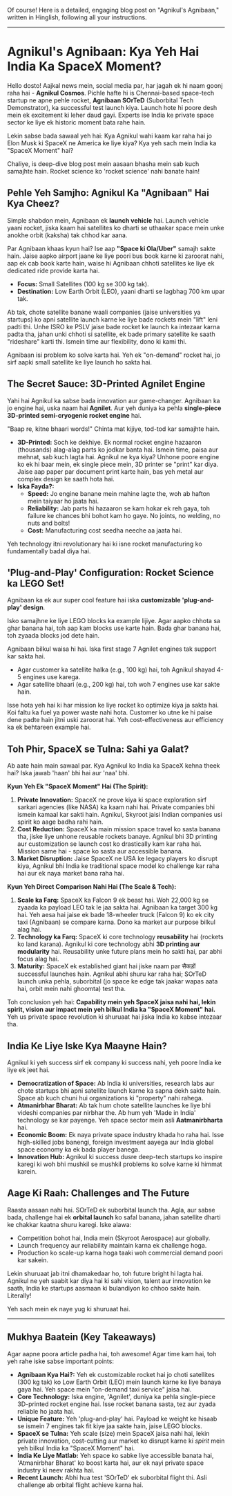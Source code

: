 Of course! Here is a detailed, engaging blog post on "Agnikul's Agnibaan," written in Hinglish, following all your instructions.

***

# Agnikul's Agnibaan: Kya Yeh Hai India Ka SpaceX Moment?

Hello dosto! Aajkal news mein, social media par, har jagah ek hi naam goonj raha hai - **Agnikul Cosmos**. Pichle hafte hi is Chennai-based space-tech startup ne apne pehle rocket, **Agnibaan SOrTeD** (Suborbital Tech Demonstrator), ka successful test launch kiya. Launch hote hi poore desh mein ek excitement ki leher daud gayi. Experts ise India ke private space sector ke liye ek historic moment bata rahe hain.

Lekin sabse bada sawaal yeh hai: Kya Agnikul wahi kaam kar raha hai jo Elon Musk ki SpaceX ne America ke liye kiya? Kya yeh sach mein India ka "SpaceX Moment" hai?

Chaliye, is deep-dive blog post mein aasaan bhasha mein sab kuch samajhte hain. Rocket science ko 'rocket science' nahi banate hain!

## Pehle Yeh Samjho: Agnikul Ka "Agnibaan" Hai Kya Cheez?

Simple shabdon mein, Agnibaan ek **launch vehicle** hai. Launch vehicle yaani rocket, jiska kaam hai satellites ko dharti se uthaakar space mein unke anokhe orbit (kaksha) tak chhod kar aana.

Par Agnibaan khaas kyun hai? Ise aap **"Space ki Ola/Uber"** samajh sakte hain. Jaise aapko airport jaane ke liye poori bus book karne ki zaroorat nahi, aap ek cab book karte hain, waise hi Agnibaan chhoti satellites ke liye ek dedicated ride provide karta hai.

- **Focus:** Small Satellites (100 kg se 300 kg tak).
- **Destination:** Low Earth Orbit (LEO), yaani dharti se lagbhag 700 km upar tak.

Ab tak, chote satellite banane waali companies (jaise universities ya startups) ko apni satellite launch karne ke liye bade rockets mein "lift" leni padti thi. Unhe ISRO ke PSLV jaise bade rocket ke launch ka intezaar karna padta tha, jahan unki chhoti si satellite, ek bade primary satellite ke saath "rideshare" karti thi. Ismein time aur flexibility, dono ki kami thi.

Agnibaan isi problem ko solve karta hai. Yeh ek "on-demand" rocket hai, jo sirf aapki small satellite ke liye launch ho sakta hai.

## The Secret Sauce: 3D-Printed Agnilet Engine

Yahi hai Agnikul ka sabse bada innovation aur game-changer. Agnibaan ka jo engine hai, uska naam hai **Agnilet**. Aur yeh duniya ka pehla **single-piece 3D-printed semi-cryogenic rocket engine** hai.

"Baap re, kitne bhaari words!" Chinta mat kijiye, tod-tod kar samajhte hain.

- **3D-Printed:** Soch ke dekhiye. Ek normal rocket engine hazaaron (thousands) alag-alag parts ko jodkar banta hai. Ismein time, paisa aur mehnat, sab kuch lagta hai. Agnikul ne kya kiya? Unhone poore engine ko ek hi baar mein, ek single piece mein, 3D printer se "print" kar diya. Jaise aap paper par document print karte hain, bas yeh metal aur complex design ke saath hota hai.
- **Iska Fayda?:**
    - **Speed:** Jo engine banane mein mahine lagte the, woh ab hafton mein taiyaar ho jaata hai.
    - **Reliability:** Jab parts hi hazaaron se kam hokar ek reh gaya, toh failure ke chances bhi bohot kam ho gaye. No joints, no welding, no nuts and bolts!
    - **Cost:** Manufacturing cost seedha neeche aa jaata hai.

Yeh technology itni revolutionary hai ki isne rocket manufacturing ko fundamentally badal diya hai.

## 'Plug-and-Play' Configuration: Rocket Science ka LEGO Set!

Agnibaan ka ek aur super cool feature hai iska **customizable 'plug-and-play' design**.

Isko samajhne ke liye LEGO blocks ka example lijiye. Agar aapko chhota sa ghar banana hai, toh aap kam blocks use karte hain. Bada ghar banana hai, toh zyaada blocks jod dete hain.

Agnibaan bilkul waisa hi hai. Iska first stage 7 Agnilet engines tak support kar sakta hai.
- Agar customer ka satellite halka (e.g., 100 kg) hai, toh Agnikul shayad 4-5 engines use karega.
- Agar satellite bhaari (e.g., 200 kg) hai, toh woh 7 engines use kar sakte hain.

Isse hota yeh hai ki har mission ke liye rocket ko optimize kiya ja sakta hai. Koi faltu ka fuel ya power waste nahi hota. Customer ko utne ke hi paise dene padte hain jitni uski zaroorat hai. Yeh cost-effectiveness aur efficiency ka ek behtareen example hai.

## Toh Phir, SpaceX se Tulna: Sahi ya Galat?

Ab aate hain main sawaal par. Kya Agnikul ko India ka SpaceX kehna theek hai? Iska jawab 'haan' bhi hai aur 'naa' bhi.

**Kyun Yeh Ek "SpaceX Moment" Hai (The Spirit):**

1.  **Private Innovation:** SpaceX ne prove kiya ki space exploration sirf sarkari agencies (like NASA) ka kaam nahi hai. Private companies bhi ismein kamaal kar sakti hain. Agnikul, Skyroot jaisi Indian companies usi spirit ko aage badha rahi hain.
2.  **Cost Reduction:** SpaceX ka main mission space travel ko sasta banana tha, jiske liye unhone reusable rockets banaye. Agnikul bhi 3D printing aur customization se launch cost ko drastically kam kar raha hai. Mission same hai - space ko sasta aur accessible banana.
3.  **Market Disruption:** Jaise SpaceX ne USA ke legacy players ko disrupt kiya, Agnikul bhi India ke traditional space model ko challenge kar raha hai aur ek naya market bana raha hai.

**Kyun Yeh Direct Comparison Nahi Hai (The Scale & Tech):**

1.  **Scale ka Farq:** SpaceX ka Falcon 9 ek beast hai. Woh 22,000 kg se zyaada ka payload LEO tak le jaa sakta hai. Agnibaan ka target 300 kg hai. Yeh aesa hai jaise ek bade 18-wheeler truck (Falcon 9) ko ek city taxi (Agnibaan) se compare karna. Dono ka market aur purpose bilkul alag hai.
2.  **Technology ka Farq:** SpaceX ki core technology **reusability** hai (rockets ko land karana). Agnikul ki core technology abhi **3D printing aur modularity** hai. Reusability unke future plans mein ho sakti hai, par abhi focus alag hai.
3.  **Maturity:** SpaceX ek established giant hai jiske naam par सैकड़ों successful launches hain. Agnikul abhi shuru kar raha hai; SOrTeD launch unka pehla, suborbital (jo space ke edge tak jaakar wapas aata hai, orbit mein nahi ghoomta) test tha.

Toh conclusion yeh hai: **Capability mein yeh SpaceX jaisa nahi hai, lekin spirit, vision aur impact mein yeh bilkul India ka "SpaceX Moment" hai.** Yeh us private space revolution ki shuruaat hai jiska India ko kabse intezaar tha.

## India Ke Liye Iske Kya Maayne Hain?

Agnikul ki yeh success sirf ek company ki success nahi, yeh poore India ke liye ek jeet hai.

- **Democratization of Space:** Ab India ki universities, research labs aur chote startups bhi apni satellite launch karne ka sapna dekh sakte hain. Space ab kuch chuni hui organizations ki "property" nahi rahega.
- **Atmanirbhar Bharat:** Ab tak hum chote satellite launches ke liye bhi videshi companies par nirbhar the. Ab hum yeh 'Made in India' technology se kar payenge. Yeh space sector mein asli **Aatmanirbharta** hai.
- **Economic Boom:** Ek naya private space industry khada ho raha hai. Isse high-skilled jobs banengi, foreign investment aayega aur India global space economy ka ek bada player banega.
- **Innovation Hub:** Agnikul ki success dusre deep-tech startups ko inspire karegi ki woh bhi mushkil se mushkil problems ko solve karne ki himmat karein.

## Aage Ki Raah: Challenges and The Future

Raasta aasaan nahi hai. SOrTeD ek suborbital launch tha. Agla, aur sabse bada, challenge hai ek **orbital launch** ko safal banana, jahan satellite dharti ke chakkar kaatna shuru karegi. Iske alawa:

-   Competition bohot hai, India mein (Skyroot Aerospace) aur globally.
-   Launch frequency aur reliability maintain karna ek challenge hoga.
-   Production ko scale-up karna hoga taaki woh commercial demand poori kar sakein.

Lekin shuruaat jab itni dhamakedaar ho, toh future bright hi lagta hai. Agnikul ne yeh saabit kar diya hai ki sahi vision, talent aur innovation ke saath, India ke startups aasmaan ki bulandiyon ko chhoo sakte hain. Literally!

Yeh sach mein ek naye yug ki shuruaat hai.

***

## Mukhya Baatein (Key Takeaways)

Agar aapne poora article padha hai, toh awesome! Agar time kam hai, toh yeh rahe iske sabse important points:

-   **Agnibaan Kya Hai?:** Yeh ek customizable rocket hai jo choti satellites (300 kg tak) ko Low Earth Orbit (LEO) mein launch karne ke liye banaya gaya hai. Yeh space mein "on-demand taxi service" jaisa hai.
-   **Core Technology:** Iska engine, 'Agnilet', duniya ka pehla single-piece 3D-printed rocket engine hai. Isse rocket banana sasta, tez aur zyada reliable ho jaata hai.
-   **Unique Feature:** Yeh 'plug-and-play' hai. Payload ke weight ke hisaab se ismein 7 engines tak fit kiye jaa sakte hain, jaise LEGO blocks.
-   **SpaceX se Tulna:** Yeh scale (size) mein SpaceX jaisa nahi hai, lekin private innovation, cost-cutting aur market ko disrupt karne ki *spirit* mein yeh bilkul India ka "SpaceX Moment" hai.
-   **India Ke Liye Matlab:** Yeh space ko sabke liye accessible banata hai, 'Atmanirbhar Bharat' ko boost karta hai, aur ek nayi private space industry ki neev rakhta hai.
-   **Recent Launch:** Abhi hua test 'SOrTeD' ek suborbital flight thi. Asli challenge ab orbital flight achieve karna hai.